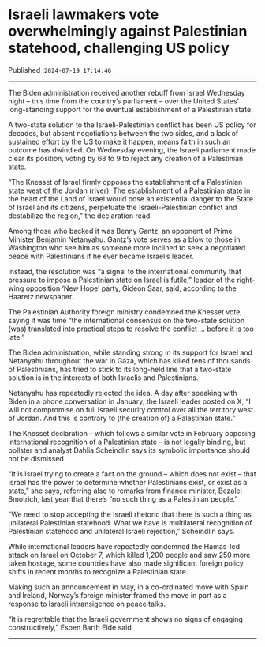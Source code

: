 # Israeli lawmakers vote overwhelmingly against Palestinian statehood, challenging US policy

Published :`2024-07-19 17:14:46`

---

The Biden administration received another rebuff from Israel Wednesday night – this time from the country’s parliament – over the United States’ long-standing support for the eventual establishment of a Palestinian state.

A two-state solution to the Israeli-Palestinian conflict has been US policy for decades, but absent negotiations between the two sides, and a lack of sustained effort by the US to make it happen, means faith in such an outcome has dwindled. On Wednesday evening, the Israeli parliament made clear its position, voting by 68 to 9 to reject any creation of a Palestinian state.

“The Knesset of Israel firmly opposes the establishment of a Palestinian state west of the Jordan (river). The establishment of a Palestinian state in the heart of the Land of Israel would pose an existential danger to the State of Israel and its citizens, perpetuate the Israeli-Palestinian conflict and destabilize the region,” the declaration read.

Among those who backed it was Benny Gantz, an opponent of Prime Minister Benjamin Netanyahu. Gantz’s vote serves as a blow to those in Washington who see him as someone more inclined to seek a negotiated peace with Palestinians if he ever became Israel’s leader.

Instead, the resolution was “a signal to the international community that pressure to impose a Palestinian state on Israel is futile,” leader of the right-wing opposition ‘New Hope’ party, Gideon Saar, said, according to the Haaretz newspaper.

The Palestinian Authority foreign ministry condemned the Knesset vote, saying it was time “the international consensus on the two-state solution (was) translated into practical steps to resolve the conflict … before it is too late.”

The Biden administration, while standing strong in its support for Israel and Netanyahu throughout the war in Gaza, which has killed tens of thousands of Palestinians, has tried to stick to its long-held line that a two-state solution is in the interests of both Israelis and Palestinians.

Netanyahu has repeatedly rejected the idea. A day after speaking with Biden in a phone conversation in January, the Israeli leader posted on X, “I will not compromise on full Israeli security control over all the territory west of Jordan. And this is contrary to (the creation of) a Palestinian state.”

The Knesset declaration – which follows a similar vote in February opposing international recognition of a Palestinian state – is not legally binding, but pollster and analyst Dahlia Scheindlin says its symbolic importance should not be dismissed.

“It is Israel trying to create a fact on the ground – which does not exist – that Israel has the power to determine whether Palestinians exist, or exist as a state,” she says, referring also to remarks from finance minister, Bezalel Smotrich, last year that there’s “no such thing as a Palestinian people.”

“We need to stop accepting the Israeli rhetoric that there is such a thing as unilateral Palestinian statehood. What we have is multilateral recognition of Palestinian statehood and unilateral Israeli rejection,” Scheindlin says.

While international leaders have repeatedly condemned the Hamas-led attack on Israel on October 7, which killed 1,200 people and saw 250 more taken hostage, some countries have also made significant foreign policy shifts in recent months to recognize a Palestinian state.

Making such an announcement in May, in a co-ordinated move with Spain and Ireland, Norway’s foreign minister framed the move in part as a response to Israeli intransigence on peace talks.

“It is regrettable that the Israeli government shows no signs of engaging constructively,” Espen Barth Eide said.

---

